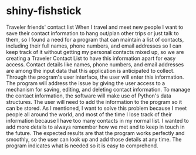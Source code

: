 # shiny-fishstick
Traveler friends' contact list
When I travel and meet new people I want to save their contact information to hang out/plan other trips or just talk to them, so I found a need for a program that can maintain a list of contacts, including their full names, phone numbers, and email addresses so I can keep track of it without getting my personal contacts mixed up, so we are creating a Traveler Contact List to have this information apart for easy access. Contact details like names, phone numbers, and email addresses are among the input data that this application is anticipated to collect. Through the program's user interface, the user will enter this information. The program will address the issue by giving the user access to a mechanism for saving, editing, and deleting contact information. To manage the contact information, the software will make use of Python's data structures. The user will need to add the information to the program so it can be stored. As I mentioned, I want to solve this problem because I meet people all around the world, and most of the time I lose track of their information because I have too many contacts in my normal list. I wanted to add more details to always remember how we met and to keep in touch in the future. The expected results are that the program works perfectly and smoothly, so the user can look up and add those details at any time. The program indicates what is needed so it is easy to comprehend.  
